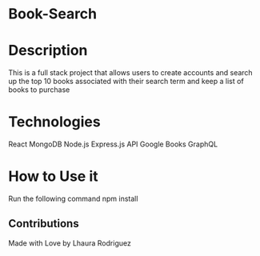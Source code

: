 # Book-Search
# Description 
This is a full stack project that allows users to create accounts and search up the top 10 books associated with their search term and keep a list of books to purchase

# Technologies
React
MongoDB 
Node.js
Express.js
API Google Books
GraphQL


# How to Use it
Run the following command 
npm install

## Contributions
Made with Love by Lhaura Rodriguez